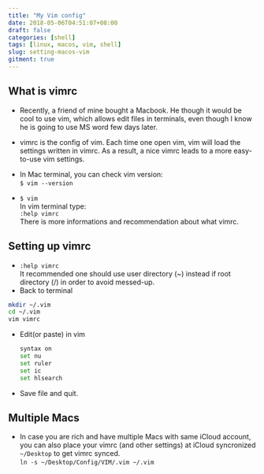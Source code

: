 ```yaml
---
title: "My Vim config"
date: 2018-05-06T04:51:07+08:00
draft: false
categories: [shell]
tags: [linux, macos, vim, shell]
slug: setting-macos-vim
gitment: true
---
```


## What is vimrc

- Recently, a friend of mine bought a Macbook. He though it would be cool to use vim, which allows edit files in terminals, even though I know he is going to use MS word few days later.

- vimrc is the config of vim. Each time one open vim, vim will load the settings written in vimrc. As a result, a nice vimrc leads to a more easy-to-use vim settings.
- In Mac terminal, you can check vim version:  
  `$ vim --version`‌
- `$ vim`  
  In vim terminal type:  
  `:help vimrc`  
  There is more informations and recommendation about what vimrc.

## Setting up vimrc

- `:help vimrc`  
  It recommended one should use user directory (~) instead if root directory (/) in order to avoid messed-up.
- Back to terminal

```bash
mkdir ~/.vim
cd ~/.vim
vim vimrc
```

- Edit(or paste) in vim

  ```bash
  syntax on
  set nu
  set ruler
  set ic
  set hlsearch
  ```

- Save file and quit.

## Multiple Macs

- In case you are rich and have multiple Macs with same iCloud account, you can also place your vimrc (and other settings) at iCloud syncronized `~/Desktop` to get vimrc synced.  
  `ln -s ~/Desktop/Config/VIM/.vim ~/.vim`
